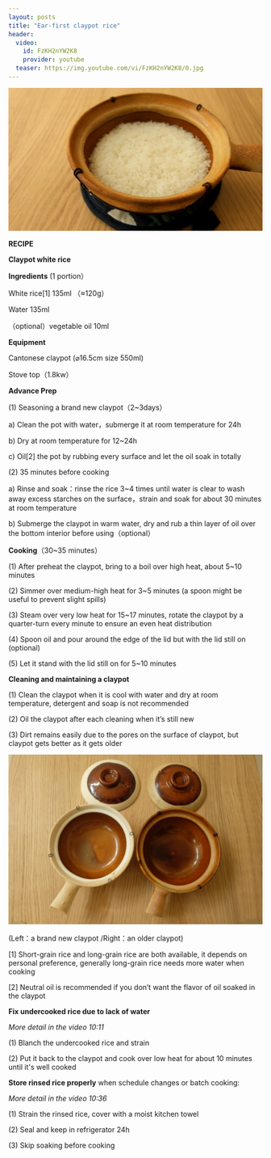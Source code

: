 ```yaml
---
layout: posts
title: "Ear-first claypot rice"
header:
  video:
    id: FzKH2nYW2K8
    provider: youtube
  teaser: https://img.youtube.com/vi/FzKH2nYW2K8/0.jpg
---
```


![Claypot white rice](/assets/images/2025-05-30-claypot-rice/0.png)


**RECIPE**



**Claypot white rice**




**Ingredients** (1 portion）



White rice[1]  135ml （≈120g）  


Water 135ml  


（optional）vegetable oil 10ml




**Equipment**



Cantonese claypot (⌀16.5cm size 550ml)


Stove top（1.8kw）




**Advance Prep**



(1)	Seasoning a brand new claypot（2~3days）


a)	Clean the pot with water，submerge it at room temperature for 24h


b)	Dry at room temperature for 12~24h


c)	Oil[2] the pot by rubbing every surface and let the oil soak in totally



(2)	35 minutes before cooking


a)	Rinse and soak：rinse the rice 3~4 times until water is clear to wash away excess starches on the surface，strain and soak for about 30 minutes at room temperature


b)	Submerge the claypot in warm water, dry and rub a thin layer of oil over the bottom interior before using（optional）




**Cooking**（30~35 minutes）



(1)	After preheat the claypot, bring to a boil over high heat, about 5~10 minutes


(2)	Simmer over medium-high heat for 3~5 minutes (a spoon might be useful to prevent slight spills)


(3)	Steam over very low heat for 15~17 minutes, rotate the claypot by a quarter-turn every minute to ensure an even heat distribution


(4)	Spoon oil and pour around the edge of the lid but with the lid still on (optional)


(5)	Let it stand with the lid still on for 5~10 minutes




**Cleaning and maintaining a claypot**



(1)	Clean the claypot when it is cool with water and dry at room temperature, detergent and soap is not recommended


(2)	Oil the claypot after each cleaning when it’s still new


(3)	Dirt remains easily due to the pores on the surface of claypot, but claypot gets better as it gets older


![new older claypot](/assets/images/2025-05-30-claypot-rice/10.JPG)


(Left：a brand new claypot /Right：an older claypot)




[1] Short-grain rice and long-grain rice are both available, it depends on personal preference, generally long-grain rice needs more water when cooking


[2] Neutral oil is recommended if you don’t want the flavor of oil soaked in the claypot  




**Fix undercooked rice due to lack of water**



*More detail in the video 10:11*



(1) Blanch the undercooked rice and strain


(2) Put it back to the claypot and cook over low heat for about 10 minutes until it's well cooked



**Store rinsed rice properly** when schedule changes or batch cooking:



*More detail in the video 10:36*



(1) Strain the rinsed rice, cover with a moist kitchen towel


(2) Seal and keep in refrigerator 24h


(3) Skip soaking before cooking
